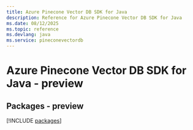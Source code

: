 ```yaml
---
title: Azure Pinecone Vector DB SDK for Java
description: Reference for Azure Pinecone Vector DB SDK for Java
ms.date: 08/12/2025
ms.topic: reference
ms.devlang: java
ms.service: pineconevectordb
---
```

# Azure Pinecone Vector DB SDK for Java - preview
## Packages - preview
[!INCLUDE [packages](pinecone-vector-db-index.md)]